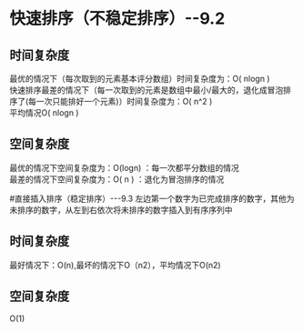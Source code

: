 
# 快速排序（不稳定排序）--9.2
## 时间复杂度
最优的情况下（每次取到的元素基本评分数组）时间复杂度为：O( nlogn )   
快速排序最差的情况下（每一次取到的元素是数组中最小/最大的，退化成冒泡排序了(每一次只能排好一个元素)）时间复杂度为：O( n^2 )    
平均情况O( nlogn )   
## 空间复杂度
最优的情况下空间复杂度为：O(logn) ：每一次都平分数组的情况   
最差的情况下空间复杂度为：O( n ) ：退化为冒泡排序的情况

#直接插入排序（稳定排序）---9.3
  左边第一个数字为已完成排序的数字，其他为未排序的数字，从左到右依次将未排序的数字插入到有序序列中
 ## 时间复杂度
 最好情况下：O(n),最坏的情况下O（n2），平均情况下O(n2)
 ## 空间复杂度
  O(1)